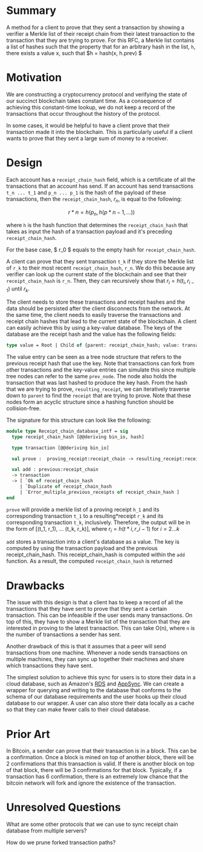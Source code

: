 # Summary

[summary]: #summary

A method for a client to prove that they sent a transaction by showing a
verifier a Merkle list of their receipt chain from their latest transaction to
the transaction that they are trying to prove. For this RFC, a Merkle list
contains a list of hashes such that the property that for an arbitrary hash in
the list, `h`, there exists a value x, such that $h = hash(x, h.prev) $

# Motivation

[motivation]: #motivation

We are constructing a cryptocurrency protocol and verifying the state of our
succinct blockchain takes constant time. As a consequence of achieving this
constant-time lookup, we do not keep a record of the transactions that occur
throughout the history of the protocol.

In some cases, it would be helpful to have a client prove that their transaction
made it into the blockchain. This is particularly useful if a client wants to
prove that they sent a large sum of money to a receiver.

# Design

[detailed-design]: #detailed-design

Each account has a `receipt_chain_hash` field, which is a certificate of all the
transactions that an account has send. If an account has send transactions
`t_n ... t_1` and `p_n ... p_1` is the hash of the payload of these
transactions, then the `receipt_chain_hash`, $r_n$, is equal to the following:

$$ r*n = h(p_n, h(p*{n - 1}, ...)) $$

where `h` is the hash function that determines the `receipt_chain_hash` that
takes as input the hash of a transaction payload and it's preceding
`receipt_chain_hash`.

For the base case, $ r_0 $ equals to the empty hash for `receipt_chain_hash`.

A client can prove that they sent transaction `t_k` if they store the Merkle
list of `r_k` to their most recent `receipt_chain_hash`, `r_n`. We do this
because any verifier can look up the current state of the blockchain and see
that their `receipt_chain_hash` is `r_n`. Then, they can recursively show that
$r_i = h (t_{i}, r_{i-1})$ until $r_{k}$.

The client needs to store these transactions and receipt hashes and the data
should be persisted after the client disconnects from the network. At the same
time, the client needs to easily traverse the transactions and receipt chain
hashes that lead to the current state of the blockchain. A client can easily
achieve this by using a key-value database. The keys of the database are the
receipt hash and the value has the following fields:

```ocaml
type value = Root | Child of {parent: receipt_chain_hash; value: transaction}
```

The value entry can be seen as a tree node structure that refers to the previous
receipt hash that use the key. Note that transactions can fork from other
transactions and the key-value entries can simulate this since multiple tree
nodes can refer to the same `prev_node`. The node also holds the transaction
that was last hashed to produce the key hash. From the hash that we are trying
to prove, `resulting_receipt`, we can iteratively traverse down to `parent` to
find the `receipt` that are trying to prove. Note that these nodes form an
acyclic structure since a hashing function should be collision-free.

The signature for this structure can look like the following:

```ocaml
module type Receipt_chain_database_intf = sig
  type receipt_chain_hash [@@deriving bin_io, hash]

  type transaction [@@deriving bin_io]

  val prove :  proving_receipt:receipt_chain -> resulting_receipt:receipt_chain -> (receipt_chain * transaction) list Or_error.t

  val add : previous:receipt_chain
  -> transaction
  -> [ `Ok of receipt_chain_hash
     | `Duplicate of receipt_chain_hash
     | `Error_multiple_previous_receipts of receipt_chain_hash ]
end
```

`prove` will provide a merkle list of a proving receipt `h_1` and its
corresponding transaction `t_1` to a resulting*receipt `r_k` and its
corresponding transaction `t_k`, inclusively. Therefore, the output will be in
the form of [(t_1, r_1), ... (t_k, r_k)], where $r_i = h(t*{i}, r\_{i-1})$ for
$i = 2...k$

`add` stores a transaction into a client's database as a value. The key is
computed by using the transaction payload and the previous receipt_chain_hash.
This receipt_chain_hash is computed within the `add` function. As a result, the
computed `receipt_chain_hash` is returned

# Drawbacks

[drawbacks]: #drawbacks

The issue with this design is that a client has to keep a record of all the
transactions that they have sent to prove that they sent a certain transaction.
This can be infeasible if the user sends many transactions. On top of this, they
have to show a Merkle list of the transaction that they are interested in
proving to the latest transaction. This can take O(n), where `n` is the number
of transactions a sender has sent.

Another drawback of this is that it assumes that a peer will send transactions
from one machine. Whenever a node sends transactions on multiple machines, they
can sync up together their machines and share which transactions they have sent.

The simplest solution to achieve this sync for users is to store their data in a
cloud database, such as Amazon's [RDS](https://aws.amazon.com/rds/) and
[AppSync](https://aws.amazon.com/appsync/). We can create a wrapper for querying
and writing to the database that conforms to the schema of our database
requirements and the user hooks up their cloud database to our wrapper. A user
can also store their data locally as a cache so that they can make fewer calls
to their cloud database.

# Prior Art

[prior-art]: #prior-art

In Bitcoin, a sender can prove that their transaction is in a block. This can be
a confirmation. Once a block is mined on top of another block, there will be 2
confirmations that this transaction is valid. If there is another block on top
of that block, there will be 3 confirmations for that block. Typically, if a
transaction has 6 confirmation, there is an extremely low chance that the
bitcoin network will fork and ignore the existence of the transaction.

# Unresolved Questions

[unresolved-questions]: #unresolved-questions

What are some other protocols that we can use to sync receipt chain database
from multiple servers?

How do we prune forked transaction paths?

